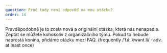 ```yaml
---
question: Proč tady není odpověď na mou otázku?
order: 14
---
```

Pravděpodobně je to zcela nová a originální otázka, která nás nenapadla. Zeptat se můžete kohokoliv z organizačního týmu. Pokud to nebude naprostá konina, přidáme otázku mezi FAQ. (frequently /ˈfɹiː.kwənt.li/ · adv. at least once)